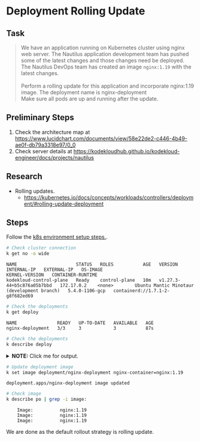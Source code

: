 # Deployment Rolling Update

## Task

> We have an application running on Kubernetes cluster using nginx web server. The Nautilus application development team has pushed some of the latest changes and those changes need be deployed. The Nautilus DevOps team has created an image `nginx:1.19` with the latest changes.<br><br>Perform a rolling update for this application and incorporate nginx:1.19 image. The deployment name is nginx-deployment<br>Make sure all pods are up and running after the update.

## Preliminary Steps

1. Check the architecture map at <https://www.lucidchart.com/documents/view/58e22de2-c446-4b49-ae0f-db79a3318e97/0_0>
2. Check server details at <https://kodekloudhub.github.io/kodekloud-engineer/docs/projects/nautilus>

## Research

* Rolling updates.
  * https://kubernetes.io/docs/concepts/workloads/controllers/deployment/#rolling-update-deployment

## Steps

Follow the [k8s environment setup steps.](setup-k8s-env.md).

```bash
# Check cluster connection
k get no -o wide
```

```
NAME                      STATUS   ROLES           AGE   VERSION                     INTERNAL-IP   EXTERNAL-IP   OS-IMAGE                                      KERNEL-VERSION   CONTAINER-RUNTIME
kodekloud-control-plane   Ready    control-plane   10m   v1.27.3-44+b5c876a05b7bbd   172.17.0.2    <none>        Ubuntu Mantic Minotaur (development branch)   5.4.0-1106-gcp   containerd://1.7.1-2-g8f682ed69
```

```bash
# Check the deployments
k get deploy
```

```
NAME               READY   UP-TO-DATE   AVAILABLE   AGE
nginx-deployment   3/3     3            3           87s
```

```bash
# Check the deployments
k describe deploy
```

<details>
  <summary><b>NOTE:</b> Click me for output.</summary>

```
Name:                   nginx-deployment
Namespace:              default
CreationTimestamp:      Thu, 24 Aug 2023 22:59:24 +0000
Labels:                 app=nginx-app
                        type=front-end
Annotations:            deployment.kubernetes.io/revision: 1
Selector:               app=nginx-app
Replicas:               3 desired | 3 updated | 3 total | 3 available | 0 unavailable
StrategyType:           RollingUpdate
MinReadySeconds:        0
RollingUpdateStrategy:  25% max unavailable, 25% max surge
Pod Template:
  Labels:  app=nginx-app
  Containers:
   nginx-container:
    Image:        nginx:1.16
    Port:         <none>
    Host Port:    <none>
    Environment:  <none>
    Mounts:       <none>
  Volumes:        <none>
Conditions:
  Type           Status  Reason
  ----           ------  ------
  Available      True    MinimumReplicasAvailable
  Progressing    True    NewReplicaSetAvailable
OldReplicaSets:  <none>
NewReplicaSet:   nginx-deployment-989f57c54 (3/3 replicas created)
Events:
  Type    Reason             Age   From                   Message
  ----    ------             ----  ----                   -------
  Normal  ScalingReplicaSet  97s   deployment-controller  Scaled up replica set nginx-deployment-989f57c54 to 3
```

</details>

```bash
# Update deployment image
k set image deployment/nginx-deployment nginx-container=nginx:1.19
```

```
deployment.apps/nginx-deployment image updated
```

```bash
# Check image
k describe po | grep -i image:
```

```
    Image:          nginx:1.19
    Image:          nginx:1.19
    Image:          nginx:1.19
```

We are done as the default rollout strategy is rolling update.
